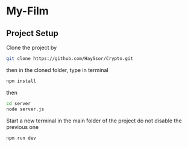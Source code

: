 # My-Film

## Project Setup

Clone the project by 
```sh
git clone https://github.com/HaySsor/Crypto.git
```
then in the cloned folder, type in terminal 
```sh
npm install
```
then 
```sh
cd server 
node server.js 
```
Start a new terminal in the main folder of the project do not disable the previous one  
```sh
npm run dev 
```
